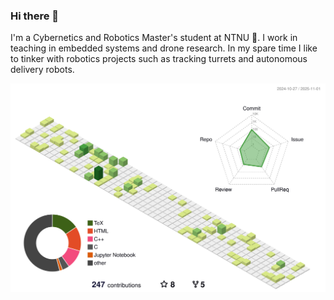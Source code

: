 ### Hi there 👋

I'm a Cybernetics and Robotics Master's student at NTNU 🤖. I work in teaching in embedded systems and drone research. In my spare time I like to tinker with robotics projects such as tracking turrets and autonomous delivery robots. 

<!--
**tordnat/tordnat** is a ✨ _special_ ✨ repository because its `README.md` (this file) appears on your GitHub profile.

Here are some ideas to get you started:

- 🔭 I’m currently working on ...
- 🌱 I’m currently learning ...
- 👯 I’m looking to collaborate on ...
- 🤔 I’m looking for help with ...
- 💬 Ask me about ...
- 📫 How to reach me: ...
- 😄 Pronouns: ...
- ⚡ Fun fact: ...
-->

![](./profile-3d-contrib/profile-green-animate.svg)

